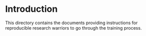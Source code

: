 Introduction
============

This directory contains the documents providing instructions for reproducible research warriors to go through the training process.

